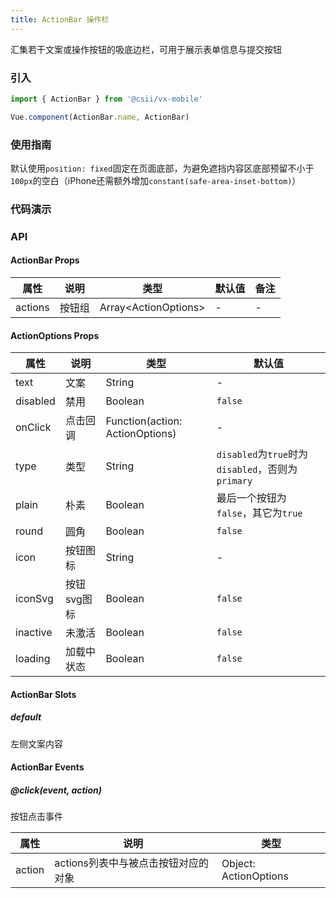 ```yaml
---
title: ActionBar 操作栏
---
```


汇集若干文案或操作按钮的吸底边栏，可用于展示表单信息与提交按钮

### 引入

```javascript
import { ActionBar } from '@csii/vx-mobile'

Vue.component(ActionBar.name, ActionBar)
```

### 使用指南

默认使用`position: fixed`固定在页面底部，为避免遮挡内容区底部预留不小于`100px`的空白（iPhone还需额外增加`constant(safe-area-inset-bottom)`）


### 代码演示
<!-- DEMO -->


### API

#### ActionBar Props
|属性 | 说明 | 类型 | 默认值 | 备注|
|----|-----|------|------|------|
|actions|按钮组|Array\<ActionOptions\>|-|-|

#### ActionOptions Props

|属性 | 说明 | 类型 | 默认值|
|----|-----|------|------|
|text|文案|String|-|
|disabled|禁用|Boolean|`false`|
|onClick|点击回调|Function(action: ActionOptions)|-|
|type|类型|String|`disabled`为`true`时为`disabled`，否则为`primary`|
|plain|朴素|Boolean|最后一个按钮为`false`，其它为`true`|
|round|圆角|Boolean|`false`|
|icon|按钮图标|String|-|
|iconSvg|按钮svg图标|Boolean|`false`|
|inactive|未激活|Boolean|`false`|
|loading|加载中状态|Boolean|`false`|

#### ActionBar Slots

##### default
左侧文案内容

#### ActionBar Events

##### @click(event, action)
按钮点击事件

|属性 | 说明 | 类型 |
|----|-----|------|
|action|actions列表中与被点击按钮对应的对象|Object: ActionOptions|
